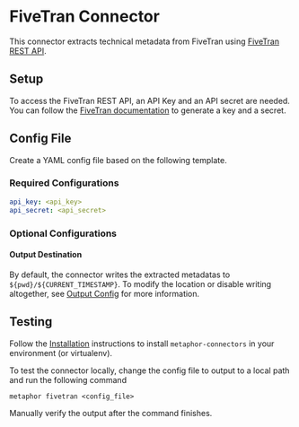 # FiveTran Connector

This connector extracts technical metadata from FiveTran using [FiveTran REST API](https://fivetran.com/docs/rest-api).

## Setup

To access the FiveTran REST API, an API Key and an API secret are needed. You can follow the [FiveTran documentation](https://fivetran.com/docs/rest-api/getting-started) to generate a key and a secret.


## Config File

Create a YAML config file based on the following template.

### Required Configurations

```yaml
api_key: <api_key>
api_secret: <api_secret>
```

### Optional Configurations

#### Output Destination

By default, the connector writes the extracted metadatas to `${pwd}/${CURRENT_TIMESTAMP}`. To modify the location or disable writing altogether, see [Output Config](../common/docs/output.md) for more information.

## Testing

Follow the [Installation](../../README.md) instructions to install `metaphor-connectors` in your environment (or virtualenv).

To test the connector locally, change the config file to output to a local path and run the following command

```shell
metaphor fivetran <config_file>
```

Manually verify the output after the command finishes.
